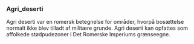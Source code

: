 ### Agri_deserti


Agri deserti var en romersk betegnelse for områder, hvorpå bosættelse normalt ikke blev tilladt af militære grunde. Agri deserti kan opfattes som affolkede stødpudezoner i Det Romerske Imperiums grænseegne.
